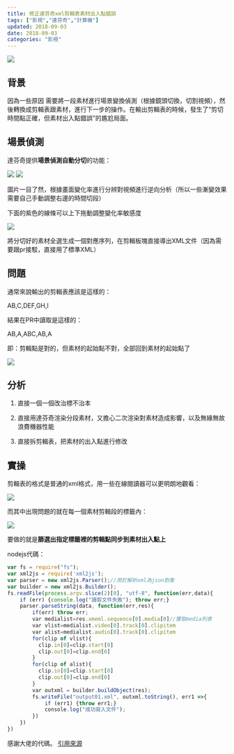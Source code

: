```yaml
---
title: 修正達芬奇xml剪輯表素材出入點錯誤
tags: ["影視","達芬奇","計算機"]
updated: 2018-09-03
date: 2018-09-03
categories: "影視"
---
```


![](/asset/images/技术/dvcxmlfix/logo.png)


## 背景
因為一些原因 需要將一段素材進行場景變換偵測（根據鏡頭切換，切割視頻），然後轉換成剪輯表跟素材，進行下一步的操作。在輸出剪輯表的時候，發生了“剪切時間點正確，但素材出入點錯誤”的尷尬局面。

## 場景偵測

達芬奇提供**場景偵測自動分切**的功能：

![](/asset/images/技术/dvcxmlfix/03.png)
![](/asset/images/技术/dvcxmlfix/04.png)

圖片一目了然，根據畫面變化率進行分辨對視頻進行逆向分析（所以一些漸變效果需要自己手動調整右邊的時間切段）

下面的紫色的線條可以上下拖動調整變化率敏感度

![](/asset/images/技术/dvcxmlfix/05.png)

將分切好的素材全選生成一個對應序列，在剪輯板塊直接導出XML文件（因為需要跟pr接駁，直接用了標準XML）
<!--more-->
## 問題
通常來說輸出的剪輯表應該是這樣的：

AB,C,DEF,GH,I

結果在PR中讀取是這樣的：

AB,A,ABC,AB,A

即：剪輯點是對的，但素材的起始點不對，全部回到素材的起始點了

![](/asset/images/技术/dvcxmlfix/06.png)

## 分析

1. 直接一個一個改治標不治本

2. 直接用達芬奇渲染分段素材，又擔心二次渲染對素材造成影響，以及無緣無故浪費機器性能

3. 直接拆剪輯表，把素材的出入點進行修改

## 實操

剪輯表的格式是普通的xml格式，用一些在線閱讀器可以更明朗地觀看：

![](/asset/images/技术/dvcxmlfix/02.png)

而其中出現問題的就在每一個素材剪輯段的標籤內：

![](/asset/images/技术/dvcxmlfix/01.png)

要做的就是**篩選出指定標籤裡的剪輯點同步到素材出入點上**

nodejs代碼：
```javascript
var fs = require("fs");
var xml2js = require('xml2js');
var parser = new xml2js.Parser();//用於解析xml為json對象
var builder = new xml2js.Builder();
fs.readFile(process.argv.slice(2)[0], "utf-8", function(err,data){
    if (err) {console.log("讀取文件失敗"); throw err;}
    parser.parseString(data, function(err,res){
        if(err) throw err;
        var medialist=res.xmeml.sequence[0].media[0]//獲取media列表
        var vlist=medialist.video[0].track[0].clipitem
        var alist=medialist.audio[0].track[0].clipitem
        for(clip of vlist){
          clip.in[0]=clip.start[0]
          clip.out[0]=clip.end[0]
        }
        for(clip of alist){
          clip.in[0]=clip.start[0]
          clip.out[0]=clip.end[0]
        }
        var outxml = builder.buildObject(res);
        fs.writeFile("output01.xml", outxml.toString(), err1 =>{
            if (err1) {throw err1;}
            console.log("成功寫入文件");
        })
    })
})
```

感謝大佬的代碼。 [引用來源](https://www.jianshu.com/p/a7a2b693d003)